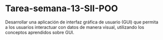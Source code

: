 # Tarea-semana-13-SII-POO
Desarrollar una aplicación de interfaz gráfica de usuario (GUI) que permita a los usuarios interactuar con datos de manera visual, utilizando los conceptos aprendidos sobre GUI.
